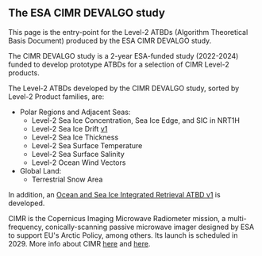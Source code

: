 ## The ESA CIMR DEVALGO study

This page is the entry-point for the Level-2 ATBDs (Algorithm Theoretical Basis Document) produced by the ESA CIMR DEVALGO study.

The CIMR DEVALGO study is a 2-year ESA-funded study (2022-2024) funded to develop prototype ATBDs for a selection of CIMR Level-2 products.

The Level-2 ATBDs developed by the CIMR DEVALGO study, sorted by Level-2 Product families, are:
* Polar Regions and Adjacent Seas:
   * Level-2 Sea Ice Concentration, Sea Ice Edge, and SIC in NRT1H 
   * Level-2 Sea Ice Drift [v1](https://cimr-algos.github.io/SeaIceDrift_ATBD/intro.html)
   * Level-2 Sea Ice Thickness 
   * Level-2 Sea Surface Temperature 
   * Level-2 Sea Surface Salinity 
   * Level-2 Ocean Wind Vectors 
* Global Land:
   * Terrestrial Snow Area 

In addition, an [Ocean and Sea Ice Integrated Retrieval ATBD v1]() is developed.

CIMR is the Copernicus Imaging Microwave Radiometer mission, a multi-frequency, conically-scanning passive microwave imager
designed by ESA to support EU's Arctic Policy, among others. Its launch is scheduled in 2029.
More info about CIMR [here](https://www.esa.int/Applications/Observing_the_Earth/Copernicus/Copernicus_Sentinel_Expansion_missions) and
[here](https://cimr.eu).

